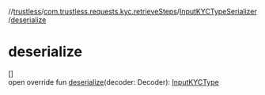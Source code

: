 //[trustless](../../../index.md)/[com.trustless.requests.kyc.retrieveSteps](../index.md)/[InputKYCTypeSerializer](index.md)/[deserialize](deserialize.md)

# deserialize

[]\
open override fun [deserialize](deserialize.md)(decoder: Decoder): [InputKYCType](../-input-k-y-c-type/index.md)
